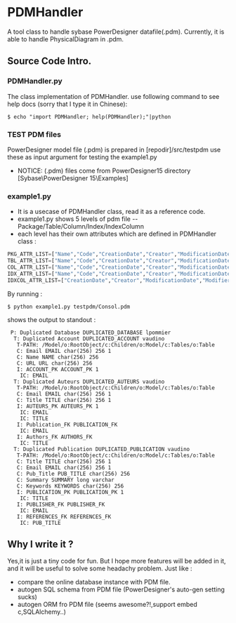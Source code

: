 # PDMHandler
A tool class to handle sybase PowerDesigner datafile(.pdm). 
Currently, it is able to handle PhysicalDiagram in .pdm.
## Source Code Intro.
### PDMHandler.py
The class implementation  of PDMHandler.
use following command to see help docs (sorry that I type it in Chinese):

``` shell
$ echo "import PDMHandler; help(PDMHandler);"|python
```
### TEST PDM files
 PowerDesigner model file (.pdm) is prepared in [repodir]/src/testpdm
 use these as input argument for testing the example1.py
* NOTICE: (.pdm) files come from PowerDesigner15 directory [Sybase\PowerDesigner 15\Examples]
 
### example1.py
* It is a usecase of PDMHandler class, read it as a reference code.
* example1.py shows 5 levels of pdm file -- Package/Table/Column/Index/IndexColumn
* each level has their own attributes which are defined in PDMHandler class :
``` python
PKG_ATTR_LIST=["Name","Code","CreationDate","Creator","ModificationDate","Modifier"]
TBL_ATTR_LIST=["Name","Code","CreationDate","Creator","ModificationDate","Modifier", "PhysicalOptions"]
COL_ATTR_LIST=["Name","Code","CreationDate","Creator","ModificationDate","Modifier", "DataType","Length","Column.Mandatory","Comment"]
IDX_ATTR_LIST=["Name","Code","CreationDate","Creator","ModificationDate","Modifier", "PhysicalOptions","Unique"]
IDXCOL_ATTR_LIST=["CreationDate","Creator","ModificationDate","Modifier"]
```

By running :
``` shell
$ python example1.py testpdm/Consol.pdm
```

shows the output to standout :
``` shell
 P: Duplicated Database DUPLICATED_DATABASE lpommier
  T: Duplicated Account DUPLICATED_ACCOUNT vaudino
   T-PATH: /Model/o:RootObject/c:Children/o:Model/c:Tables/o:Table
   C: Email EMAIL char(256) 256 1
   C: Name NAME char(256) 256
   C: URL URL char(256) 256
   I: ACCOUNT_PK ACCOUNT_PK 1
    IC: EMAIL
  T: Duplicated Auteurs DUPLICATED_AUTEURS vaudino
   T-PATH: /Model/o:RootObject/c:Children/o:Model/c:Tables/o:Table
   C: Email EMAIL char(256) 256 1
   C: Title TITLE char(256) 256 1
   I: AUTEURS_PK AUTEURS_PK 1
    IC: EMAIL
    IC: TITLE
   I: Publication_FK PUBLICATION_FK
    IC: EMAIL
   I: Authors_FK AUTHORS_FK
    IC: TITLE
  T: Duplicated Publication DUPLICATED_PUBLICATION vaudino
   T-PATH: /Model/o:RootObject/c:Children/o:Model/c:Tables/o:Table
   C: Title TITLE char(256) 256 1
   C: Email EMAIL char(256) 256 1
   C: Pub_Title PUB_TITLE char(256) 256
   C: Summary SUMMARY long varchar
   C: Keywords KEYWORDS char(256) 256
   I: PUBLICATION_PK PUBLICATION_PK 1
    IC: TITLE
   I: PUBLISHER_FK PUBLISHER_FK
    IC: EMAIL
   I: REFERENCES_FK REFERENCES_FK
    IC: PUB_TITLE
```

## Why I write it ?
Yes,it is just a tiny code for fun.
But I hope more features will be added in it, and it will be useful to solve some headachy problem. Just like :
*  compare the online database instance with PDM file.
*  autogen SQL schema from PDM file (PowerDesigner's auto-gen setting sucks)
*  autogen ORM fro PDM file (seems awesome?!,support embed c,SQLAlchemy..)

